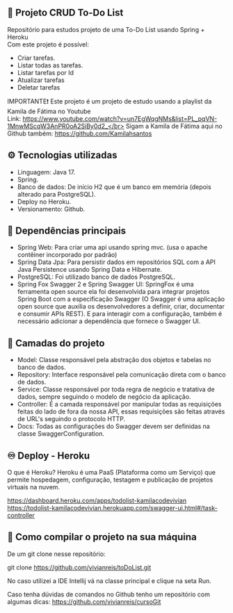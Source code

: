 🎯 Projeto CRUD To-Do List
----------------------------------------------------------
Repositório para estudos projeto de uma To-Do List usando Spring + Heroku <br>
Com este projeto é possível:

- Criar tarefas.
- Listar todas as tarefas.
- Listar tarefas por Id
- Atualizar tarefas
- Deletar tarefas

IMPORTANTE❗
Este projeto é um projeto de estudo usando a playlist da Kamila de Fátima no Youtube </br>
Link: https://www.youtube.com/watch?v=un7EgWqgNMs&list=PL_pqVN-1MnwMScqW3AnPR0oA2SiBy0d2_</br>
Sigam a Kamila de Fátima aqui no Github também: https://github.com/Kamilahsantos </br>

⚙ Tecnologias utilizadas
-----------------------------------------------------------
- Linguagem: Java 17.
- Spring.
- Banco de dados: De início H2 que é um banco em memória (depois alterado para PostgreSQL).
- Deploy no Heroku.
- Versionamento: Github.

📝 Dependências principais
----------------------------------------------------------
- Spring Web: Para criar uma api usando spring mvc. (usa o apache contêiner incorporado por padrão) </br>
- Spring Data Jpa: Para persistir dados em repositórios SQL com a API Java Persistence usando Spring Data e Hibernate. </br>
- PostgreSQL: Foi utilizado banco de dados PostgreSQL. </br>
- Spring Fox Swagger 2 e Spring Swagger UI: SpringFox é uma ferramenta open source ela foi desenvolvida para integrar projetos Spring Boot com a especificação Swagger (O Swagger é uma aplicação open source que auxilia os desenvolvedores a definir, criar, documentar e consumir APIs REST). E para interagir com a configuração, também é necessário adicionar a dependência que fornece o Swagger UI.

📄 Camadas do projeto
----------------------------------------------------------
- Model: Classe responsável pela abstração dos objetos e tabelas no banco de dados. </br>
- Repository: Interface responsável pela comunicação direta com o banco de dados. </br>
- Service: Classe responsável por toda regra de negócio e tratativa de dados, sempre seguindo o modelo de negócio da aplicação. </br>
- Controller: É a camada responsável por manipular todas as requisições feitas do lado de fora da nossa API, essas requisições são feitas através de URL's seguindo o protocolo HTTP. </br>
- Docs: Todas as configurações do Swagger devem ser definidas na classe SwaggerConfiguration.

♾️ Deploy - Heroku
----------------------------------------------------------
O que é Heroku? Heroku é uma PaaS (Plataforma como um Serviço) que permite hospedagem, configuração, testagem e publicação de projetos virtuais na nuvem. </br>

https://dashboard.heroku.com/apps/todolist-kamilacodevivian </br>
https://todolist-kamilacodevivian.herokuapp.com/swagger-ui.html#/task-controller

🚀 Como compilar o projeto na sua máquina
----------------------------------------------------------
De um git clone nesse repositório:

git clone https://github.com/vivianreis/toDoList.git </br>

No caso utilizei a IDE Intellij vá na classe principal e clique na seta Run.

Caso tenha dúvidas de comandos no Github tenho um repositório com algumas dicas: https://github.com/vivianreis/cursoGit
